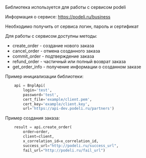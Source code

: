 Библиотека используется для работы с сервисом podeli

Информация о сервисе: <https://podeli.ru/business>

Необходимо получить от сервиса логин, пароль и сертификат

Для работы с сервисом доступны методы:
    
- create_order - создание нового заказа
- cancel_order - отмена созданного заказа
- commit_order - подтверждение заказа
- refund_order - частичный или полный возврат заказа
- get_order_info - получение информации о созданном заказе


Пример инициализации библиотеки:
```python
    api = BnplApi(
        login='test',
        password='test',
        cert_file='example/client.pem',
        cert_key='example/client.key',
        url='https://api-dev.podeli.ru/partners')
```

Пример создания заказа:
```python
    result = api.create_order(
        order=order,
        client=client,
        x_correlation_id=x_correlation_id,
        success_url="http://podeli.ru/success_url",
        fail_url="http://podeli.ru/fail_url")
```
